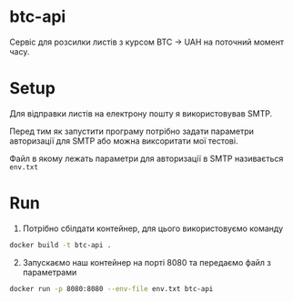 # btc-api
Сервіс для розсилки листів з курсом BTC -> UAH на поточний момент часу.

# Setup

Для відправки листів на електрону пошту я використовував SMTP.

Перед тим як запустити програму потрібно задати параметри авторизації для SMTP або можна виксоритати мої тестові.

Файл в якому лежать параметри для авторизації в SMTP називається ``env.txt``

# Run

1. Потрібно сбілдати контейнер, для цього використовуємо команду
```sh 
docker build -t btc-api .
```
2. Запускаємо наш контейнер на порті 8080 та передаємо файл з параметрами
```sh 
docker run -p 8080:8080 --env-file env.txt btc-api
```